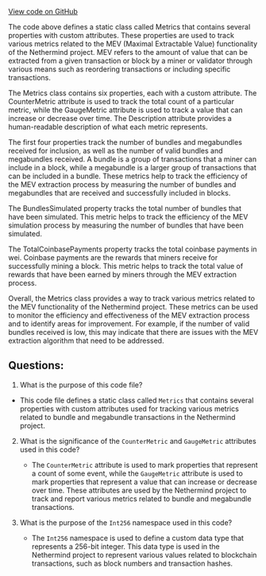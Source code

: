 [View code on GitHub](https://github.com/NethermindEth/nethermind/src/Nethermind/Nethermind.Mev/Metrics.cs)

The code above defines a static class called Metrics that contains several properties with custom attributes. These properties are used to track various metrics related to the MEV (Maximal Extractable Value) functionality of the Nethermind project. MEV refers to the amount of value that can be extracted from a given transaction or block by a miner or validator through various means such as reordering transactions or including specific transactions.

The Metrics class contains six properties, each with a custom attribute. The CounterMetric attribute is used to track the total count of a particular metric, while the GaugeMetric attribute is used to track a value that can increase or decrease over time. The Description attribute provides a human-readable description of what each metric represents.

The first four properties track the number of bundles and megabundles received for inclusion, as well as the number of valid bundles and megabundles received. A bundle is a group of transactions that a miner can include in a block, while a megabundle is a larger group of transactions that can be included in a bundle. These metrics help to track the efficiency of the MEV extraction process by measuring the number of bundles and megabundles that are received and successfully included in blocks.

The BundlesSimulated property tracks the total number of bundles that have been simulated. This metric helps to track the efficiency of the MEV simulation process by measuring the number of bundles that have been simulated.

The TotalCoinbasePayments property tracks the total coinbase payments in wei. Coinbase payments are the rewards that miners receive for successfully mining a block. This metric helps to track the total value of rewards that have been earned by miners through the MEV extraction process.

Overall, the Metrics class provides a way to track various metrics related to the MEV functionality of the Nethermind project. These metrics can be used to monitor the efficiency and effectiveness of the MEV extraction process and to identify areas for improvement. For example, if the number of valid bundles received is low, this may indicate that there are issues with the MEV extraction algorithm that need to be addressed.
## Questions: 
 1. What is the purpose of this code file?
   - This code file defines a static class called `Metrics` that contains several properties with custom attributes used for tracking various metrics related to bundle and megabundle transactions in the Nethermind project.

2. What is the significance of the `CounterMetric` and `GaugeMetric` attributes used in this code?
   - The `CounterMetric` attribute is used to mark properties that represent a count of some event, while the `GaugeMetric` attribute is used to mark properties that represent a value that can increase or decrease over time. These attributes are used by the Nethermind project to track and report various metrics related to bundle and megabundle transactions.

3. What is the purpose of the `Int256` namespace used in this code?
   - The `Int256` namespace is used to define a custom data type that represents a 256-bit integer. This data type is used in the Nethermind project to represent various values related to blockchain transactions, such as block numbers and transaction hashes.